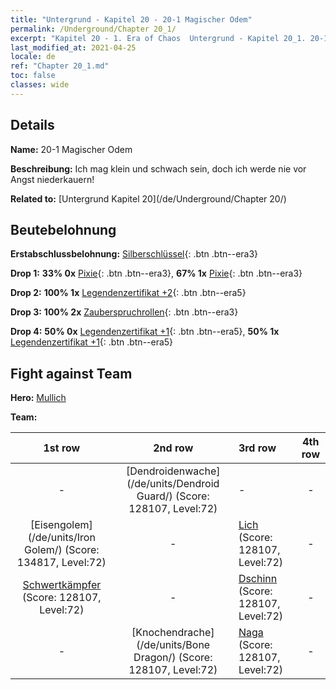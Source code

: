 ```yaml
---
title: "Untergrund - Kapitel 20 - 20-1 Magischer Odem"
permalink: /Underground/Chapter 20_1/
excerpt: "Kapitel 20 - 1. Era of Chaos  Untergrund - Kapitel 20_1. 20-1 Magischer Odem"
last_modified_at: 2021-04-25
locale: de
ref: "Chapter 20_1.md"
toc: false
classes: wide
---
```


## Details

 **Name:** 20-1 Magischer Odem

 **Beschreibung:** Ich mag klein und schwach sein, doch ich werde nie vor Angst niederkauern!

 **Related to:** [Untergrund Kapitel 20](/de/Underground/Chapter 20/)

## Beutebelohnung

 **Erstabschlussbelohnung:** [Silberschlüssel](/ItemsDE/con_693/){: .btn .btn--era3}

 **Drop 1:** **33% 0x** [Pixie](/ItemsDE/unt_262/){: .btn .btn--era3}, **67% 1x** [Pixie](/ItemsDE/unt_262/){: .btn .btn--era3}

 **Drop 2:** **100% 1x** [Legendenzertifikat +2](/ItemsDE/mat_81/){: .btn .btn--era5}

 **Drop 3:** **100% 2x** [Zauberspruchrollen](/ItemsDE/con_694/){: .btn .btn--era3}

 **Drop 4:** **50% 0x** [Legendenzertifikat +1](/ItemsDE/mat_74/){: .btn .btn--era5}, **50% 1x** [Legendenzertifikat +1](/ItemsDE/mat_74/){: .btn .btn--era5}


## Fight against Team
 **Hero:** [Mullich](/de/heroes/Mullich/)

 **Team:**


  | 1st row | 2nd row | 3rd row | 4th row |
  |:----:|:----:|:----|:----:|
  | - | [Dendroidenwache](/de/units/Dendroid Guard/) (Score: 128107, Level:72)  | - | - |
  | [Eisengolem](/de/units/Iron Golem/) (Score: 134817, Level:72)  | - | [Lich](/de/units/Lich/) (Score: 128107, Level:72)  | - |
  | [Schwertkämpfer](/de/units/Swordsman/) (Score: 128107, Level:72)  | - | [Dschinn](/de/units/Genie/) (Score: 128107, Level:72)  | - |
  | - | [Knochendrache](/de/units/Bone Dragon/) (Score: 128107, Level:72)  | [Naga](/de/units/Naga/) (Score: 128107, Level:72)  | - |


